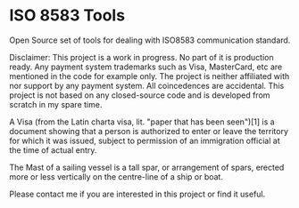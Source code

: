 ISO 8583 Tools
============

Open Source set of tools for dealing with ISO8583 communication standard.

Disclaimer:
This project is a work in progress. No part of it is production ready.
Any payment system trademarks such as Visa, MasterCard, etc are mentioned in the code for example only.
The project is neither affiliated with nor support by any payment system. All coincedences are accidental.
This project is not based on any closed-source code and is developed from scratch in my spare time.

A Visa (from the Latin charta visa, lit. "paper that has been seen")[1] is a document showing that a person is authorized to enter or leave the territory for which it was issued, subject to permission of an immigration official at the time of actual entry.

The Mast of a sailing vessel is a tall spar, or arrangement of spars, erected more or less vertically on the centre-line of a ship or boat.

Please contact me if you are interested in this project or find it useful.
